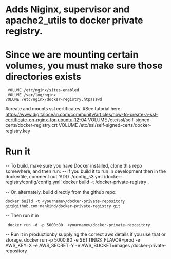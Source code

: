 # Adds Niginx, supervisor and apache2_utils to docker private registry.

# Since we are mounting certain volumes, you must make sure those directories exists
     VOLUME /etc/nginx/sites-enabled
     VOLUME /var/log/nginx
    VOLUME /etc/nginx/docker-registry.htpasswd
#create and mounts ssl certificates. 
#See tutorial here: https://www.digitalocean.com/community/articles/how-to-create-a-ssl-certificate-on-nginx-for-ubuntu-12-04
   VOLUME /etc/ssl/self-signed-certs/docker-registry.crt 
   VOLUME /etc/ssl/self-signed-certs/docker-registry.key

# Run it
-- To build, make sure you have Docker installed, clone this repo somewhere, and then run:
-- if you build it to run in development then in the dockerfile, comment out 'ADD ./config_s3.yml   /docker-registry/config/config.yml'
     docker build -t <yourname>/docker-private-registry .

-- Or, alternately, build directly from the github repo:

    docker build -t <yourname>/docker-private-repository  git@github.com:mankind/docker-private-registry.git

-- Then run it in 

     docker run -d -p 5000:80  <yourname>/docker-private-repository
     
-- Run it in productionby supplying the correct aws details if you use that or storage.
     docker run -p 5000:80 -e SETTINGS_FLAVOR=prod -e AWS_KEY=X -e AWS_SECRET=Y -e AWS_BUCKET=images <yourname>/docker-private-repository

